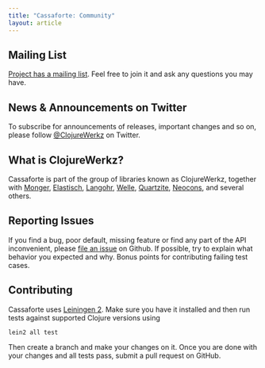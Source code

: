 ```yaml
---
title: "Cassaforte: Community"
layout: article
---
```


## Mailing List

[Project has a mailing list](https://groups.google.com/forum/?fromgroups#!forum/clojure-cassandra).
Feel free to join it and ask any questions you may have.


## News & Announcements on Twitter

To subscribe for announcements of releases, important changes and so on, please follow [@ClojureWerkz](https://twitter.com/#!/clojurewerkz) on Twitter.


## What is ClojureWerkz?

Cassaforte is part of the group of libraries known as ClojureWerkz,
together with [Monger](http://clojuremongodb.info),
[Elastisch](https://github.com/clojurewerkz/elastisch),
[Langohr](https://github.com/michaelklishin/langohr),
[Welle](http://clojureriak.info),
[Quartzite](http://clojurequartz.info),
[Neocons](https://github.com/michaelklishin/neocons), and several
others.


## Reporting Issues

If you find a bug, poor default, missing feature or find any part of
the API inconvenient, please [file an
issue](https://github.com/clojurewerkz/cassaforte/issues) on Github.
If possible, try to explain what behavior you expected and why. Bonus
points for contributing failing test cases.


## Contributing

Cassaforte uses [Leiningen 2](http://leiningen.org). Make sure you
have it installed and then run tests against supported Clojure
versions using

    lein2 all test

Then create a branch and make your changes on it. Once you are done
with your changes and all tests pass, submit a pull request on GitHub.
